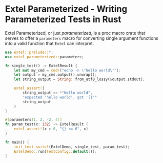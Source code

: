 # Extel Parameterized - Writing Parameterized Tests in Rust
Extel Parameterized, or just *parameterized*, is a proc macro crate that serves to offer a
`parameters` macro for converting single argument functions into a valid function that
`Extel` can interpret.

```rust
use extel::prelude::*;
use extel_parameterized::parameters;

fn single_test() -> ExtelResult {
    let mut my_cmd = cmd!("echo -n \"hello world\"");
    let output = my_cmd.output().unwrap();
    let string_output = String::from_utf8_lossy(&output.stdout);

    extel_assert!(
        string_output == *"hello world",
        "expected 'hello world', got '{}'"
        string_output
    )
}

#[parameters(1, 2, -2, 4)]
fn param_test(x: i32) -> ExtelResult {
    extel_assert!(x > 0, "{} <= 0", x)
}

fn main() {
    init_test_suite!(ExtelDemo, single_test, param_test);
    ExtelDemo::run(TestConfig::default());
}
